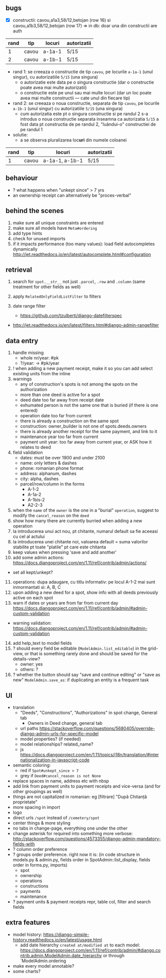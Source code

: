 ## bugs

- [x] constructii: cavou,a1a3,58/12,betojan (row 16) si cavou,a1b3,58/12,betojan (row 17) => in db: doar una din constructii are auth

| rand | tip   | locuri | autorizatii |
| ---- | ----- | ------ | ----------- |
| 1    | cavou | a-1a-1 | 5/15        |
| 2    | cavou | a-1b-1 | 5/15        |

- rand 1: se creeaza o constructie de tip `cavou`, pe locurile `a-1a-1` (unul singur), cu autorizatiile `5/15` (una singura)
  - o autorizatie este data pe o singura constructie (dar o constructie poate avea mai multe autorizatii)
  - o constructie este pe unul sau mai multe locuri (dar un loc poate avea mai multe constructii — cate unul din fiecare tip)
- rand 2: se creeaza o noua constructie, separata de tip `cavou`, pe locurile `a-1b-1` (unul singur) cu autorizatiile `5/15` (una singura)
  - cum autorizatia este pt o singura constructie si pe randul 2 s-a introdus o noua constructie separata inseamna ca autorizatia `5/15` a fost data pt constructia de pe randul 2, "luândui-o" constructiei de pe randul 1
- solutie:
  - a se observa pluralizarea loc**uri** din numele coloanei

| rand | tip   | locuri         | autorizatii |
| ---- | ----- | -------------- | ----------- |
| 1    | cavou | a-1a-1, a-1b-1 | 5/15        |



## behaviour

- ? what happens when "unkept since" > 7 yrs
- an ownership receipt can alternatively be "proces-verbal"





## behind the scenes

1. make sure all unique constraints are entered
2. make sure all models have `Meta#ordering` 
3. add type hints
4. check for unused imports
5. if it impacts performance (too many values): load field autocompletes dynamically http://jet.readthedocs.io/en/latest/autocomplete.html#configuration





## retrieval

1. search for `spot.__str__` not just `.parcel`, `.row` and `.column` (same treatment for other fields as well)

2. apply `RelatedOnlyFieldListFilter` to filters

3. date range filter 

   - https://github.com/tzulberti/django-datefilterspec


- http://jet.readthedocs.io/en/latest/filters.html#django-admin-rangefilter





## data entry

1. handle missing
   - whole nr/year: #pk
   - ?/year: -> #pk/year
2. ! when adding a new payment receipt, make it so you can add select existing units from the inline
3. warnings
   - any of construction's spots is not among the spots on the authorization
   - more than one deed is active for a spot
   - deed date too far away from receipt date
   - exhumated person is not the same one that is buried (if there is one entered)
   - operation date too far from current
   - there is already a construction on the same spot
   - construction: owner_builder is not one of spots.deeds.owners
   - there is already another receipt for the same payment, and link to it
   - maintenance year too far from current
   - payment unit year: too far away from current year, or ASK how it relates to deed
4. field validation
   - dates: must be over 1900 and under 2100
   - name: only letters & dashes
   - phone: romanian phone format
   - address: alphanum, dashes
   - city: alpha, dashes
   - parcel/row/column in the forms
     - A-1-2
     - A-1a-2
     - A-1bis-2
     - A2-2-3
5. when the `name` of the `owner` is the one in a "burial" `operation`, suggest to modify the `cancel_reason` on the `deed`
6. show how many there are currently burried when adding a new operation
7. la introducerea unui act nou, pt chitante, numarul default sa fie aceeasi cu cel al actului
8. la introducerea unei chitante noi, valoarea default = suma valorilor stabilite pt toate "platile" pt care este chitanta
9. keep values when pressing 'save and add another'
10. add some admin actions: https://docs.djangoproject.com/en/1.11/ref/contrib/admin/actions/
   - set all kept/unkept?
11. operations: dupa adaugare, cu titlu informativ: pe locul A-1-2 mai sunt inmormantati si: A, B, C
12. upon adding a new deed for a spot, show info with all deeds previously active on each spot
13. warn if dates or years are from far from current day https://docs.djangoproject.com/en/1.11/ref/contrib/admin/#admin-custom-validation
   - warning validation: https://docs.djangoproject.com/en/1.11/ref/contrib/admin/#admin-custom-validation
14. add help_text to model fields
15. ? should every field be editable (`ModelAdmin.list_editable`) in the grid-view, or that is something rarely done and should be saved for the details-view?
    - owner: yes
    - others: ?
16. ? whether the button should say "save and continue editing" or "save as new" `ModelAdmin.save_as`: if duplicating an entity is a frequent task





## UI

- translation
  - "Deeds", "Constructions", "Authorizations" in spot change, General tab
    - Owners in Deed change, general tab
  - url paths https://stackoverflow.com/questions/5680405/override-django-admin-urls-for-specific-model
  - model properties? (if needed)
  - model relationships? related_name?
  - js https://docs.djangoproject.com/en/1.11/topics/i18n/translation/#internationalization-in-javascript-code
- semantic coloring:
  - red if `Spot#unkept_since > 7`
  - grey if `Deed#cancel_reason is not None`
- replace spaces in name, address etc with nbsp
- add link from payment units to payment receipts and vice-versa (and for other groupings as well)
- things are not capitalized in romanian: eg [filtrare] "După Chitanță proprietate"
- more spacing in import
- logo
- direct urls `/spot` instead of `/cemetery/spot`
- center things & more styling
- no tabs in change-page, everything one under the other
- change asterisk for required into something more verbose: http://stackoverflow.com/questions/4573355/django-admin-mandatory-fields-with
- ? column order preference
- ? groups order preference. right now it is: (in code structure in models.py & admin.py, fields order in SpotAdmin::list_display, fields order in forms.py, imports)
  - spot
  - ownership
  - operations
  - constructions
  - payments
  - maintenance
- ? payment units & payment receipts repr, table col, filter and search fields





## extra features

- model history: https://django-simple-history.readthedocs.io/en/latest/usage.html
  - add date hierarchy `created at/modified at` to each model: https://docs.djangoproject.com/en/1.11/ref/contrib/admin/#django.contrib.admin.ModelAdmin.date_hierarchy or through `ModelAdmin.ordering
- make every model annotable?
- some charts?